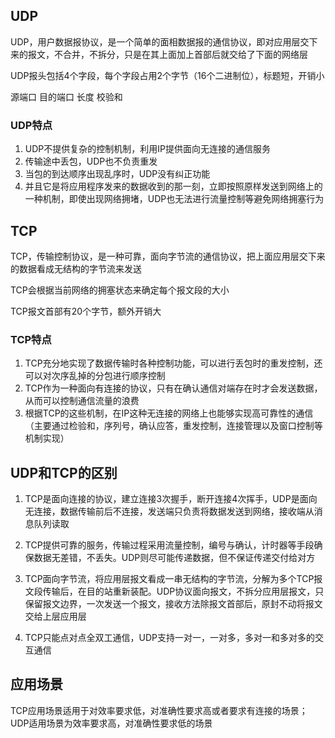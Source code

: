 ## UDP

UDP，用户数据报协议，是一个简单的面相数据报的通信协议，即对应用层交下来的报文，不合并，不拆分，只是在其上面加上首部后就交给了下面的网络层

UDP报头包括4个字段，每个字段占用2个字节（16个二进制位），标题短，开销小

源端口  目的端口  长度  校验和

### UDP特点
1. UDP不提供复杂的控制机制，利用IP提供面向无连接的通信服务
2. 传输途中丢包，UDP也不负责重发
3. 当包的到达顺序出现乱序时，UDP没有纠正功能
4. 并且它是将应用程序发来的数据收到的那一刻，立即按照原样发送到网络上的一种机制，即使出现网络拥堵，UDP也无法进行流量控制等避免网络拥塞行为

## TCP

TCP，传输控制协议，是一种可靠，面向字节流的通信协议，把上面应用层交下来的数据看成无结构的字节流来发送

TCP会根据当前网络的拥塞状态来确定每个报文段的大小

TCP报文首部有20个字节，额外开销大

### TCP特点
1. TCP充分地实现了数据传输时各种控制功能，可以进行丢包时的重发控制，还可以对次序乱掉的分包进行顺序控制
2. TCP作为一种面向有连接的协议，只有在确认通信对端存在时才会发送数据，从而可以控制通信流量的浪费
3. 根据TCP的这些机制，在IP这种无连接的网络上也能够实现高可靠性的通信（主要通过检验和，序列号，确认应答，重发控制，连接管理以及窗口控制等机制实现）

## UDP和TCP的区别
1. TCP是面向连接的协议，建立连接3次握手，断开连接4次挥手，UDP是面向无连接，数据传输前后不连接，发送端只负责将数据发送到网络，接收端从消息队列读取

2. TCP提供可靠的服务，传输过程采用流量控制，编号与确认，计时器等手段确保数据无差错，不丢失。UDP则尽可能传递数据，但不保证传递交付给对方

3. TCP面向字节流，将应用层报文看成一串无结构的字节流，分解为多个TCP报文段传输后，在目的站重新装配。UDP协议面向报文，不拆分应用层报文，只保留报文边界，一次发送一个报文，接收方法除报文首部后，原封不动将报文交给上层应用层

4. TCP只能点对点全双工通信，UDP支持一对一，一对多，多对一和多对多的交互通信


## 应用场景
TCP应用场景适用于对效率要求低，对准确性要求高或者要求有连接的场景；UDP适用场景为效率要求高，对准确性要求低的场景

